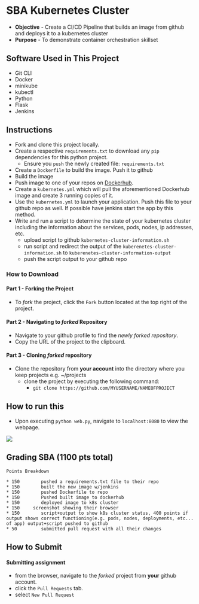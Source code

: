 # SBA Kubernetes Cluster
* **Objective** - Create a CI/CD Pipeline that builds an image from github and deploys it to a kubernetes cluster
* **Purpose** - To demonstrate container orchestration skillset



##  Software Used in This Project
*  Git CLI
*  Docker
*  minikube
*  kubectl
*  Python
 * Flask
 * Jenkins

## Instructions
* Fork and clone this project locally.
* Create a respective `requirements.txt` to download any `pip` dependencies for this python project.
  * Ensure you `push` the newly created file: `requirements.txt`
* Create a `Dockerfile` to  build the image.  Push it to github
* Build the image
* Push image to one of your repos on  [Dockerhub](https://hub.docker.com/).
* Create a `kubernetes.yml` which will pull the aforementioned Dockerhub image and create 3 running copies of it.
* Use the `kubernetes.yml` to launch your application.  Push this file to your github repo as well.  If possible have jenkins start the app by this method.
* Write and run a script to determine the state of your kubernetes cluster including the information about the services, pods, nodes, ip addresses, etc.
  * upload script to github `kubernetes-cluster-information.sh`
  * run script and  redirect the output of the `kuberenetes-cluster-information.sh` to `kuberenetes-cluster-information-output`
  * push the script output to your github repo


### How to Download

#### Part 1 - Forking the Project
* To _fork_ the project, click the `Fork` button located at the top right of the project.


#### Part 2 - Navigating to _forked_ Repository
* Navigate to your github profile to find the _newly forked repository_.
* Copy the URL of the project to the clipboard.

#### Part 3 - Cloning _forked_ repository
* Clone the repository from **your account** into the directory where you keep projects e.g. ~/projects
  * clone the project by executing the following command:
    * `git clone https://github.com/MYUSERNAME/NAMEOFPROJECT`

## How to run this
* Upon executing `python web.py`, navigate to `localhost:8080` to view the webpage.

<img src="./VIEWME.gif">


## Grading SBA (1100 pts total)
	Points Breakdown

	* 150		 pushed a requirements.txt file to their repo
	* 150		 built the new image w/jenkins
	* 150		 pushed Dockerfile to repo
	* 150		 Pushed built image to dockerhub
	* 150		 deployed image to k8s cluster
	* 150	  screenshot showing their browser
	* 150		 script+output to show k8s cluster status, 400 points if output shows correct functioning(e.g. pods, nodes, deployments, etc... of app) output+script pushed to github
	* 50		 submitted pull request with all their changes


## How to Submit

#### Submitting assignment
* from the browser, navigate to the _forked_ project from **your** github account.
* click the `Pull Requests` tab.
* select `New Pull Request`
